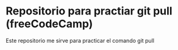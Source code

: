 # Repositorio para practiar git pull (freeCodeCamp)
Este repositorio me sirve para practicar el comando git pull
